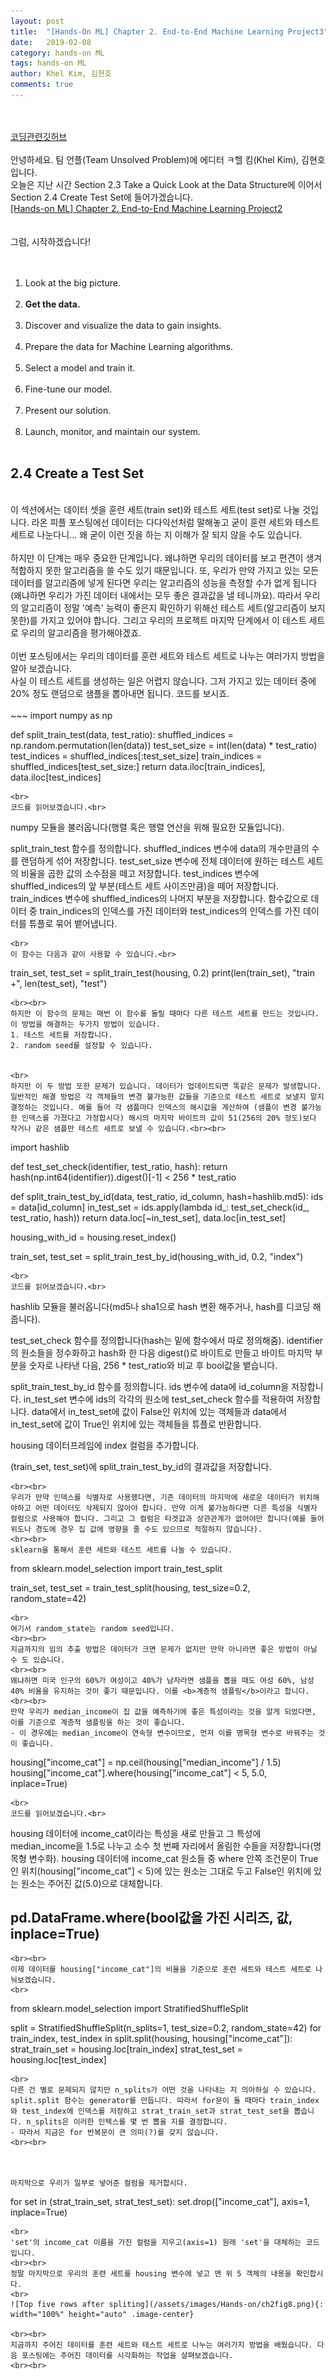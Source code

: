 ```yaml
---
layout: post
title:  "[Hands-On ML] Chapter 2. End-to-End Machine Learning Project3"
date:   2019-02-08
category: hands-on ML
tags: hands-on ML
author: Khel Kim, 김현호
comments: true
---
```

<br><br>
[코딩관련깃허브](https://github.com/rickiepark/handson-ml)
<br><br>
안녕하세요. 팀 언플(Team Unsolved Problem)에 에디터 ㅋ헬 킴(Khel Kim), 김현호입니다.
<br>
오늘은 지난 시간 Section 2.3 Take a Quick Look at the Data Structure에 이어서 Section 2.4 Create Test Set에 들어가겠습니다.
<br>
[[Hands-on ML] Chapter 2. End-to-End Machine Learning Project2](https://unsolvedproblem.github.io/hands-on%20ml/2019/02/08/Hands-On-Machine-Learning-with-Scikit-Learn-and-Tensorflow.html)
<br><br><br>
그럼, 시작하겠습니다!
<br><br><br>
1. Look at the big picture.
<br><br>
2. __Get the data.__
<br><br>
3. Discover and visualize the data to gain insights.
<br><br>
4. Prepare the data for Machine Learning algorithms.
<br><br>
5. Select a model and train it.
<br><br>
6. Fine-tune our model.
<br><br>
7. Present our solution.
<br><br>
8. Launch, monitor, and maintain our system.
<br><br>



## 2.4 Create a Test Set
<br>
이 섹션에서는 데이터 셋을 훈련 세트(train set)와 테스트 세트(test set)로 나눌 것입니다. 라온 피플 포스팅에선 데이터는 다다익선처럼 말해놓고 굳이 훈련 세트와 테스트 세트로 나눈다니... 왜 굳이 이런 짓을 하는 지 이해가 잘 되지 않을 수도 있습니다.<br><br>
하지만 이 단계는 매우 중요한 단계입니다. 왜냐하면 우리의 데이터를 보고 편견이 생겨 적합하지 못한 알고리즘을 쓸 수도 있기 때문입니다. 또, 우리가 만약 가지고 있는 모든 데이터를 알고리즘에 넣게 된다면 우리는 알고리즘의 성능을 측정할 수가 없게 됩니다(왜냐하면 우리가 가진 데이터 내에서는 모두 좋은 결과값을 낼 테니까요). 따라서 우리의 알고리즘이 정말 '예측' 능력이 좋은지 확인하기 위해선 테스트 세트(알고리즘이 보지 못한)를 가지고 있어야 합니다. 그리고 우리의 프로젝트 마지막 단계에서 이 테스트 세트로 우리의 알고리즘을 평가해야겠죠.<br><br>
이번 포스팅에서는 우리의 데이터를 훈련 세트와 테스트 세트로 나누는 여러가지 방법을 알아 보겠습니다.
<br>
사실 이 테스트 세트를 생성하는 일은 어렵지 않습니다. 그저 가지고 있는 데이터 중에 20% 정도 랜덤으로 샘플을 뽑아내면 됩니다. 코드를 보시죠.<br><br>  
~~~
import numpy as np

def split_train_test(data, test_ratio):
    shuffled_indices = np.random.permutation(len(data))
    test_set_size = int(len(data) * test_ratio)
    test_indices = shuffled_indices[:test_set_size]
    train_indices = shuffled_indices[test_set_size:]
    return data.iloc[train_indices], data.iloc[test_indices]
~~~
<br>
코드를 읽어보겠습니다.<br>

~~~
numpy 모듈을 불러옵니다(행렬 혹은 행렬 연산을 위해 필요한 모듈입니다).

split_train_test 함수를 정의합니다.
  shuffled_indices 변수에 data의 개수만큼의 수를 랜덤하게 섞어 저장합니다.
  test_set_size 변수에 전체 데이터에 원하는 테스트 세트의 비율을 곱한 값의
  소수점을 떼고 저장합니다.
  test_indices 변수에 shuffled_indices의 앞 부분(테스트 세트 사이즈만큼)을
  떼어 저장합니다.
  train_indices 변수에 shuffled_indices의 나머지 부분을 저장합니다.
  함수값으로 데이터 중 train_indices의 인덱스를 가진 데이터와
  test_indices의 인덱스를 가진 데이터를 튜플로 묶어 뱉어냅니다.
~~~
<br>
이 함수는 다음과 같이 사용할 수 있습니다.<br>
~~~
train_set, test_set = split_train_test(housing, 0.2)
print(len(train_set), "train +", len(test_set), "test")
~~~
<br><br>
하지만 이 함수의 문제는 매번 이 함수를 돌릴 때마다 다른 테스트 세트를 만드는 것입니다. 이 방법을 해결하는 두가지 방법이 있습니다.
1. 테스트 세트를 저장합니다.
2. random seed를 설정할 수 있습니다.


<br>
하지만 이 두 방법 또한 문제가 있습니다. 데이터가 업데이트되면 똑같은 문제가 발생합니다. 일반적인 해결 방법은 각 객체들의 변경 불가능한 값들을 기준으로 테스트 세트로 보낼지 말지 결정하는 것입니다. 예를 들어 각 샘플마다 인덱스의 해시값을 계산하여 (샘플이 변경 불가능한 인덱스를 가졌다고 가정합시다) 해시의 마지막 바이트의 값이 51(256의 20% 정도)보다 작거나 같은 샘플만 테스트 세트로 보낼 수 있습니다.<br><br>
~~~
import hashlib

def test_set_check(identifier, test_ratio, hash):
    return hash(np.int64(identifier)).digest()[-1] < 256 * test_ratio

def split_train_test_by_id(data, test_ratio, id_column, hash=hashlib.md5):
    ids = data[id_column]
    in_test_set = ids.apply(lambda id_: test_set_check(id_, test_ratio, hash))
    return data.loc[~in_test_set], data.loc[in_test_set]

housing_with_id = housing.reset_index()

train_set, test_set = split_train_test_by_id(housing_with_id, 0.2, "index")
~~~
<br>
코드를 읽어보겠습니다.<br>
~~~
hashlib 모듈을 불러옵니다(md5나 sha1으로 hash 변환 해주거나, hash를 디코딩 해줍니다).

test_set_check 함수를 정의합니다(hash는 밑에 함수에서 따로 정의해줌).
  identifier의 원소들을 정수화하고 hash화 한 다음 digest()로 바이트로 만들고
  바이트 마지막 부분을 숫자로 나타낸 다음, 256 * test_ratio와 비교 후 bool값을
  뱉습니다.

split_train_test_by_id 함수를 정의합니다.
  ids 변수에 data에 id_column을 저장합니다.
  in_test_set 변수에 ids의 각각의 원소에 test_set_check 함수를 적용하여 저장합니다.
  data에서 in_test_set에 값이 False인 위치에 있는 객체들과
  data에서 in_test_set에 값이 True인 위치에 있는 객체들을 튜플로 반환합니다.

housing 데이터프레임에 index 컬럼을 추가합니다.

(train_set, test_set)에 split_train_test_by_id의 결과값을 저장합니다.
~~~
<br><br>
우리가 만약 인덱스를 식별자로 사용했다면, 기존 데이터의 마지막에 새로운 데이터가 위치해야하고 어떤 데이터도 삭제되지 않아야 합니다. 만약 이게 불가능하다면 다른 특성을 식별자 컬럼으로 사용해야 합니다. 그리고 그 컬럼은 타겟값과 상관관계가 없어야만 합니다(예를 들어 위도나 경도에 경우 집 값에 영향을 줄 수도 있으므로 적절하지 않습니다).
<br><br>
sklearn을 통해서 훈련 세트와 테스트 세트를 나눌 수 있습니다.

~~~
from sklearn.model_selection import train_test_split

train_set, test_set = train_test_split(housing, test_size=0.2, random_state=42)
~~~
<br>
여기서 random_state는 random seed입니다.
<br><br>
지금까지의 임의 추출 방법은 데이터가 크면 문제가 없지만 만약 아니라면 좋은 방법이 아닐 수 도 있습니다.
<br><br>
왜냐하면 미국 인구의 60%가 여성이고 40%가 남자라면 샘플을 뽑을 때도 여성 60%, 남성 40% 비율을 유지하는 것이 좋기 때문입니다. 이를 <b>계층적 샘플링</b>이라고 합니다.
<br><br>
만약 우리가 median_income이 집 값을 예측하기에 좋은 특성이라는 것을 알게 되었다면, 이를 기준으로 계층적 샘플링을 하는 것이 좋습니다.
- 이 경우에는 median_income이 연속형 변수이므로, 먼저 이를 명목형 변수로 바꿔주는 것이 좋습니다.

~~~
housing["income_cat"] = np.ceil(housing["median_income"] / 1.5)
housing["income_cat"].where(housing["income_cat"] < 5, 5.0, inplace=True)
~~~
<br>
코드를 읽어보겠습니다.<br>
~~~
housing 데이터에 income_cat이라는 특성을 새로 만들고 그 특성에 median_income을 1.5로 나누고 소수 첫 번째 자리에서 올림한 수들을 저장합니다(명목형 변수화).
housing 데이터에 income_cat 원소들 중 where 안쪽 조건문이 True인 위치(housing["income_cat"] < 5)에 있는 원소는 그대로 두고 False인 위치에 있는 원소는 주어진 값(5.0)으로 대체합니다.
## pd.DataFrame.where(bool값을 가진 시리즈, 값, inplace=True)
~~~
<br><br>
이제 데이터를 housing["income_cat"]의 비율을 기준으로 훈련 세트와 테스트 세트로 나눠보겠습니다.
<br>
~~~
from sklearn.model_selection import StratifiedShuffleSplit

split = StratifiedShuffleSplit(n_splits=1, test_size=0.2, random_state=42)
for train_index, test_index in split.split(housing, housing["income_cat"]):
    strat_train_set = housing.loc[train_index]
    strat_test_set = housing.loc[test_index]
~~~
<br>
다른 건 별로 문제되지 않지만 n_splits가 어떤 것을 나타내는 지 의아하실 수 있습니다. split.split 함수는 generator를 만듭니다. 따라서 for문이 돌 때마다 train_index와 test_index에 인덱스를 저장하고 strat_train_set과 strat_test_set을 뽑습니다. n_splits은 이러한 인텍스를 몇 번 뽑을 지를 결정합니다.
- 따라서 지금은 for 반복문이 큰 의미(?)를 갖지 않습니다.
<br><br>



마지막으로 우리가 일부로 넣어준 컬럼을 제거합시다.
~~~
for set in (strat_train_set, strat_test_set):
    set.drop(["income_cat"], axis=1, inplace=True)
~~~
<br>
'set'의 income_cat 이름을 가진 컬럼을 지우고(axis=1) 원래 'set'을 대체하는 코드입니다.
<br><br>
정말 마지막으로 우리의 훈련 세트를 housing 변수에 넣고 맨 위 5 객체의 내용을 확인합시다.
<br>
![Top five rows after spliting](/assets/images/Hands-on/ch2fig8.png){: width="100%" height="auto" .image-center}

<br><br>
지금까지 주어진 데이터를 훈련 세트와 테스트 세트로 나누는 여러가지 방법을 배웠습니다. 다음 포스팅에는 주어진 데이터를 시각화하는 작업을 살펴보겠습니다.
<br><br>
